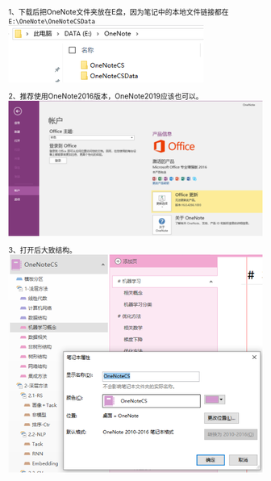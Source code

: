 

1、下载后把OneNote文件夹放在E盘，因为笔记中的本地文件链接都在`E:\OneNote\OneNoteCSData`
![Image text](https://github.com/flyto22c/knowledge-handbook/blob/main/OneNoteCSData/README/path.png)


2、推荐使用OneNote2016版本，OneNote2019应该也可以。
![Image text](https://github.com/flyto22c/knowledge-handbook/blob/main/OneNoteCSData/README/version.png)


3、打开后大致结构。
![Image text](https://github.com/flyto22c/knowledge-handbook/blob/main/OneNoteCSData/README/demo.png)


